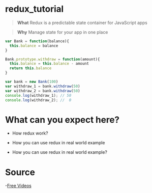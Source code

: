 # redux_tutorial

> **What** Redux is a predictable state container for JavaScript apps

> **Why** Manage state for your app in one place

```javascript
var Bank = function(balance){
  this.balance = balance
}

Bank.prototype.withdraw = function(amount){
  this.balance = this.balance - amount
  return this.balance
}

var bank = new Bank(100)
var withdraw_1 = bank.withdraw(50)
var withdraw_2 = bank.withdraw(50)
console.log(withdraw_1); // 50
console.log(withdraw_2); //  0
```

# What can you expect here?

- How redux work?

- How you can use redux in real world example

- How you can use redux in real world example?

# Source 

-[Free Videos]()